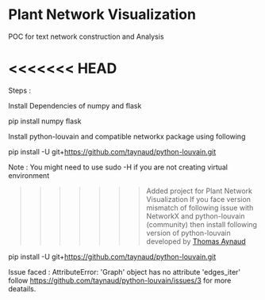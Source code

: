 # Plant Network Visualization
POC for text network construction and Analysis

<<<<<<< HEAD
=======
Steps : 

Install Dependencies of numpy and flask

pip install numpy flask

Install python-louvain and compatible networkx package using following 

pip install -U git+https://github.com/taynaud/python-louvain.git

Note : You might need to use sudo -H if you are not creating virtual environment

>>>>>>> Added project for Plant Network Visualization
If you face version mismatch of following issue with NetworkX and python-louvain (community) then install following version of python-louvain
developed by  [Thomas Aynaud ](https://github.com/taynaud)

pip install -U git+https://github.com/taynaud/python-louvain.git

Issue faced : AttributeError: 'Graph' object has no attribute 'edges_iter'
follow https://github.com/taynaud/python-louvain/issues/3 for more deatails.
